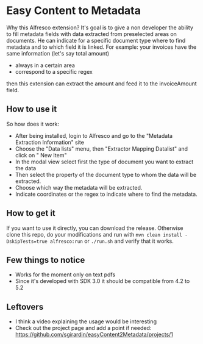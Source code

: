 # Easy Content to Metadata

Why this Alfresco extension? It's goal is to give a non developer the ability to fill metadata fields with data extracted from preselected areas on documents. He can indicate for a specific document type where to find metadata and to which field it is linked.
For example: your invoices have the same information (let's say total amount) 
* always in a certain area
* correspond to a specific regex 

then this extension can extract the amount and feed it to the invoiceAmount field.

## How to use it
So how does it work:
* After being installed, login to Alfresco and go to the "Metadata Extraction Information" site
* Choose the "Data lists" menu, then "Extractor Mapping Datalist" and click on " New Item"
* In the modal view select first the type of document you want to extract the data
* Then select the property of the document type to whom the data will be extracted.
* Choose which way the metadata will be extracted.
* Indicate coordinates or the regex to indicate where to find the metadata.

## How to get it
If you want to use it directly, you can download the release. 
Otherwise clone this repo, do your modifications and 
run with `mvn clean install -DskipTests=true alfresco:run` or `./run.sh` and verify that it works.

 
## Few things to notice

 * Works for the moment only on text pdfs
 * Since it's developed with SDK 3.0 it should be compatible from 4.2 to 5.2
  
## Leftovers
 
   * I think a video explaining the usage would be interesting
   * Check out the project page and add a point if needed:
   https://github.com/sgirardin/easyContent2Metadata/projects/1
  
 
